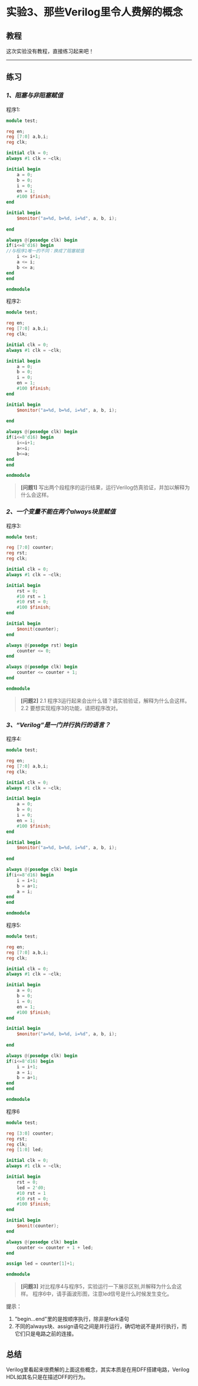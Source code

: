 # 实验3、那些Verilog里令人费解的概念

## 教程

这次实验没有教程，直接练习起来吧！

---

## 练习

### *1、阻塞与非阻塞赋值*
程序1:
```Verilog
module test;

reg en;
reg [7:0] a,b,i;
reg clk;

initial clk = 0;
always #1 clk = ~clk;

initial begin
    a = 0;
    b = 0;
    i = 0;
    en = 1;
    #100 $finish;
end

initial begin
    $monitor("a=%d, b=%d, i=%d", a, b, i);
    
end

always @(posedge clk) begin
if(i<=8'd16) begin
//与程序1唯一的不同：换成了阻塞赋值
    i <= i+1; 
    a <= i;
    b <= a;
end
end

endmodule
```

程序2:
```Verilog
module test;

reg en;
reg [7:0] a,b,i;
reg clk;

initial clk = 0;
always #1 clk = ~clk;

initial begin
    a = 0;
    b = 0;
    i = 0;
    en = 1;
    #100 $finish;
end

initial begin
    $monitor("a=%d, b=%d, i=%d", a, b, i);
    
end

always @(posedge clk) begin
if(i<=8'd16) begin
    i<=i+1;
    a<=i;
    b<=a;
end
end

endmodule
```
>**[问题1]**
>写出两个段程序的运行结果，运行Verilog仿真验证，并加以解释为什么会这样。

### *2、一个变量不能在两个always块里赋值*

程序3:
```Verilog
module test;

reg [7:0] counter;
reg rst;
reg clk;

initial clk = 0;
always #1 clk = ~clk;

initial begin
    rst = 0;
    #10 rst = 1
    #10 rst = 0;
    #100 $finish;
end

initial begin
    $monit(counter);
end

always @(posedge rst) begin
    counter <= 0;
end

always @(posedge clk) begin
    counter <= counter + 1;
end

endmodule
```

>**[问题2]**
>2.1 程序3运行起来会出什么错？请实验验证，解释为什么会这样。
>2.2 要想实现程序3的功能，请把程序改对。

### *3、“Verilog”是一门并行执行的语言？*

程序4:
```Verilog
module test;

reg en;
reg [7:0] a,b,i;
reg clk;

initial clk = 0;
always #1 clk = ~clk;

initial begin
    a = 0;
    b = 0;
    i = 0;
    en = 1;
    #100 $finish;
end

initial begin
    $monitor("a=%d, b=%d, i=%d", a, b, i);
    
end

always @(posedge clk) begin
if(i<=8'd16) begin
    i = i+1;
    b = a+1;
    a = i;
end
end

endmodule
```

程序5:
```Verilog
module test;

reg en;
reg [7:0] a,b,i;
reg clk;

initial clk = 0;
always #1 clk = ~clk;

initial begin
    a = 0;
    b = 0;
    i = 0;
    en = 1;
    #100 $finish;
end

initial begin
    $monitor("a=%d, b=%d, i=%d", a, b, i);
    
end

always @(posedge clk) begin
if(i<=8'd16) begin
    i = i+1;
    a = i;
    b = a+1;
end
end

endmodule
```

程序6
```Verilog
module test;

reg [3:0] counter;
reg rst;
reg clk;
reg [1:0] led;

initial clk = 0;
always #1 clk = ~clk;

initial begin
    rst = 0;
    led = 2'd0;
    #10 rst = 1
    #10 rst = 0;
    #100 $finish;
end

initial begin
    $monit(counter);
end

always @(posedge clk) begin
    counter <= counter + 1 + led;
end

assign led = counter[1]+1;

endmodule
```

>**[问题3]**
>对比程序4与程序5，实验运行一下展示区别,并解释为什么会这样。
>程序6中，请手画波形图，注意led信号是什么时候发生变化。

提示：
1. "begin...end"里的是按顺序执行，除非是fork语句
2. 不同的always块、assign语句之间是并行运行，确切地说不是并行执行，而它们只是电路之前的连接。


## 总结
Verilog里看起来很费解的上面这些概念，其实本质是在用DFF搭建电路，Verilog HDL如其名只是在描述DFF的行为。
